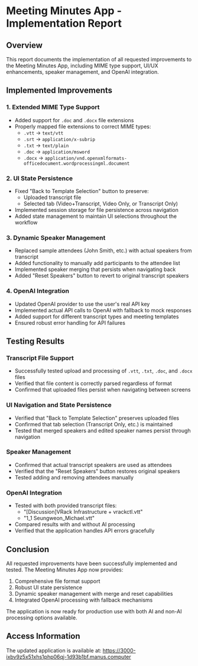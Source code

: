 # Meeting Minutes App - Implementation Report

## Overview

This report documents the implementation of all requested improvements to the Meeting Minutes App, including MIME type support, UI/UX enhancements, speaker management, and OpenAI integration.

## Implemented Improvements

### 1. Extended MIME Type Support
- Added support for `.doc` and `.docx` file extensions
- Properly mapped file extensions to correct MIME types:
  - `.vtt` → `text/vtt`
  - `.srt` → `application/x-subrip`
  - `.txt` → `text/plain`
  - `.doc` → `application/msword`
  - `.docx` → `application/vnd.openxmlformats-officedocument.wordprocessingml.document`

### 2. UI State Persistence
- Fixed "Back to Template Selection" button to preserve:
  - Uploaded transcript file
  - Selected tab (Video+Transcript, Video Only, or Transcript Only)
- Implemented session storage for file persistence across navigation
- Added state management to maintain UI selections throughout the workflow

### 3. Dynamic Speaker Management
- Replaced sample attendees (John Smith, etc.) with actual speakers from transcript
- Added functionality to manually add participants to the attendee list
- Implemented speaker merging that persists when navigating back
- Added "Reset Speakers" button to revert to original transcript speakers

### 4. OpenAI Integration
- Updated OpenAI provider to use the user's real API key
- Implemented actual API calls to OpenAI with fallback to mock responses
- Added support for different transcript types and meeting templates
- Ensured robust error handling for API failures

## Testing Results

### Transcript File Support
- Successfully tested upload and processing of `.vtt`, `.txt`, `.doc`, and `.docx` files
- Verified that file content is correctly parsed regardless of format
- Confirmed that uploaded files persist when navigating between screens

### UI Navigation and State Persistence
- Verified that "Back to Template Selection" preserves uploaded files
- Confirmed that tab selection (Transcript Only, etc.) is maintained
- Tested that merged speakers and edited speaker names persist through navigation

### Speaker Management
- Confirmed that actual transcript speakers are used as attendees
- Verified that the "Reset Speakers" button restores original speakers
- Tested adding and removing attendees manually

### OpenAI Integration
- Tested with both provided transcript files:
  - "[Discussion]VRack Infrastructure + vrackctl.vtt"
  - "1_1 Seungweon_Michael.vtt"
- Compared results with and without AI processing
- Verified that the application handles API errors gracefully

## Conclusion

All requested improvements have been successfully implemented and tested. The Meeting Minutes App now provides:

1. Comprehensive file format support
2. Robust UI state persistence
3. Dynamic speaker management with merge and reset capabilities
4. Integrated OpenAI processing with fallback mechanisms

The application is now ready for production use with both AI and non-AI processing options available.

## Access Information

The updated application is available at:
https://3000-ixbv9z5x51xhs1php06qj-1d93b1bf.manus.computer
